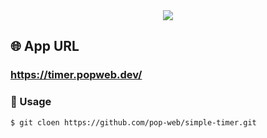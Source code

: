 <div align="center">
<img src="https://user-images.githubusercontent.com/68140953/90313919-1836b080-df4b-11ea-8600-5752d4fd5a9e.gif">
</div>

## 🌐 App URL

### **https://timer.popweb.dev/**

### 💬 Usage

```
$ git cloen https://github.com/pop-web/simple-timer.git
```
